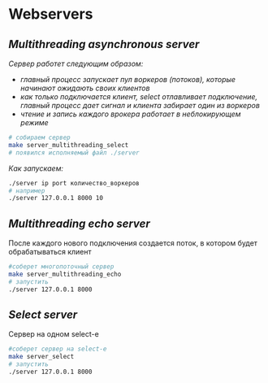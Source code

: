 # Webservers

## ***Multithreading asynchronous server***
_Сервер работет следующим образом:_
- _главный процесс запускает пул воркеров (потоков), которые начинают ожидають своих клиентов_
- _как только подключается клиент, select отлавливает подключение, главный процесс дает сигнал и клиента забирает один из воркеров_
- _чтение и запись каждого врокера работает в неблокирующем режиме_
```sh
# собираем сервер
make server_multithreading_select
# появился исполняемый файл ./server
```
_Как запускаем:_
```sh
./server ip port количество_воркеров
# например
./server 127.0.0.1 8000 10
```


## ***Multithreading echo server***
После каждого нового подключения создается поток, в котором будет обрабатываться клиент
```sh
#соберет многопоточный сервер
make server_multithreading_echo
# запустить
./server 127.0.0.1 8000
```

## ***Select server***
Сервер на одном select-е
```sh
#соберет сервер на select-е
make server_select
# запустить
./server 127.0.0.1 8000
```

<!-- ## ***data_time_server.cpp***
```sh
#соберет сервер на одном потоке
make server_multithreading_echo
``` -->

